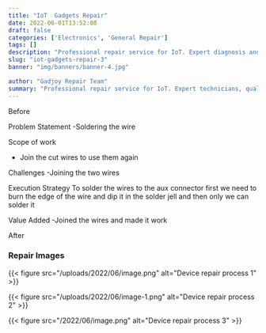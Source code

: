 ```yaml
---
title: "IoT  Gadgets Repair"
date: 2022-06-01T13:52:08
draft: false
categories: ['Electronics', 'General Repair']
tags: []
description: "Professional repair service for IoT. Expert diagnosis and quality repairs in Bangalore."
slug: "iot-gadgets-repair-3"
banner: "img/banners/banner-4.jpg"

author: "Gadjoy Repair Team"
summary: "Professional repair service for IoT. Expert technicians, quality parts, warranty included."
---
```


Before

Problem Statement -Soldering the wire

Scope of work

- Join the cut wires to use them again

Challenges -Joining the two wires

Execution Strategy To solder the wires to the aux connector first we need to burn the edge of the wire and dip it in the solder jell and then only we can solder it 

Value Added -Joined the wires and made it work

After

### Repair Images

{{< figure src="/uploads/2022/06/image.png" alt="Device repair process 1" >}}

{{< figure src="/uploads/2022/06/image-1.png" alt="Device repair process 2" >}}

{{< figure src="/2022/06/image.png" alt="Device repair process 3" >}}

